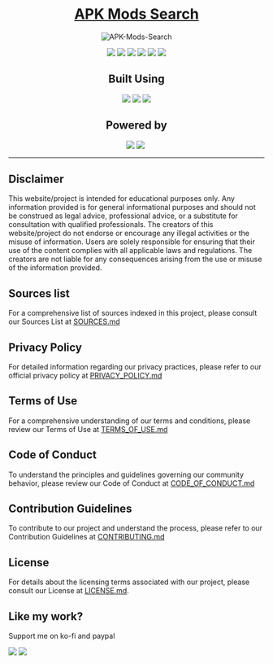 <div align="center">

# [APK Mods Search](https://apkmodsearch.pages.dev/)

![APK-Mods-Search](https://socialify.git.ci/YasogaN/APK-Mods-Search/image?description=1&font=Source%20Code%20Pro&logo=https%3A%2F%2Fapkmodsearch.pages.dev%2Fimages%2Ficon.png&name=1&owner=1&pattern=Circuit%20Board&theme=Auto)



![](https://img.shields.io/badge/LICENSE-All_Rights_Reserved-blue.svg?style=for-the-badge) ![](https://img.shields.io/github/stars/YasogaN/APK-Mods-Search.svg?style=for-the-badge) ![](https://img.shields.io/github/watchers/YasogaN/APK-Mods-Search.svg?style=for-the-badge) ![](https://img.shields.io/github/issues/YasogaN/APK-Mods-Search.svg?style=for-the-badge) ![](https://img.shields.io/badge/Maintained%3F-yes-green.svg?style=for-the-badge) ![](https://img.shields.io/github/languages/code-size/YasogaN/APK-Mods-Search?style=for-the-badge)

## Built Using

![]( 	https://img.shields.io/badge/HTML5-E34F26?style=for-the-badge&logo=html5&logoColor=white)  ![](https://img.shields.io/badge/CSS3-1572B6?style=for-the-badge&logo=css3&logoColor=white) ![](https://img.shields.io/badge/JavaScript-F7DF1E?style=for-the-badge&logo=javascript&logoColor=black) 

## Powered by
![](https://img.shields.io/badge/Cloudflare-F38020?style=for-the-badge&logo=Cloudflare&logoColor=white) ![](https://img.shields.io/badge/Google_CSE-4285F4?style=for-the-badge&logo=google&logoColor=white) ![]()

</div>

---
## Disclaimer

This website/project is intended for educational purposes only. Any information provided is for general informational purposes and should not be construed as legal advice, professional advice, or a substitute for consultation with qualified professionals. The creators of this website/project do not endorse or encourage any illegal activities or the misuse of information. Users are solely responsible for ensuring that their use of the content complies with all applicable laws and regulations. The creators are not liable for any consequences arising from the use or misuse of the information provided.

## Sources list

For a comprehensive list of sources indexed in this project, please consult our Sources List at [SOURCES.md](/blob/main/SOURCES.md)

## Privacy Policy

For detailed information regarding our privacy practices, please refer to our official privacy policy at [PRIVACY_POLICY.md](/blob/main/PRIVACY_POLICY.md)

## Terms of Use

For a comprehensive understanding of our terms and conditions, please review our Terms of Use at [TERMS_OF_USE.md](/blob/main/TERMS_OF_USE.md)

## Code of Conduct

To understand the principles and guidelines governing our community behavior, please review our Code of Conduct at [CODE_OF_CONDUCT.md](/blob/main/CODE_OF_CONDUCT.md)

## Contribution Guidelines

To contribute to our project and understand the process, please refer to our Contribution Guidelines at [CONTRIBUTING.md](/blob/main/CONTRIBUTING.md)

## License

For details about the licensing terms associated with our project, please consult our License at [LICENSE.md](/blob/main/[LICENSE.md).

## Like my work?

Support me on ko-fi and paypal

[![](https://img.shields.io/badge/Ko--fi-F16061?style=for-the-badge&logo=ko-fi&logoColor=white)](https://ko-fi.com/blockydev) [![](https://img.shields.io/badge/PayPal-00457C?style=for-the-badge&logo=paypal&logoColor=white)](https://www.paypal.com/donate/?hosted_button_id=LQN4RU4C4HQX2)